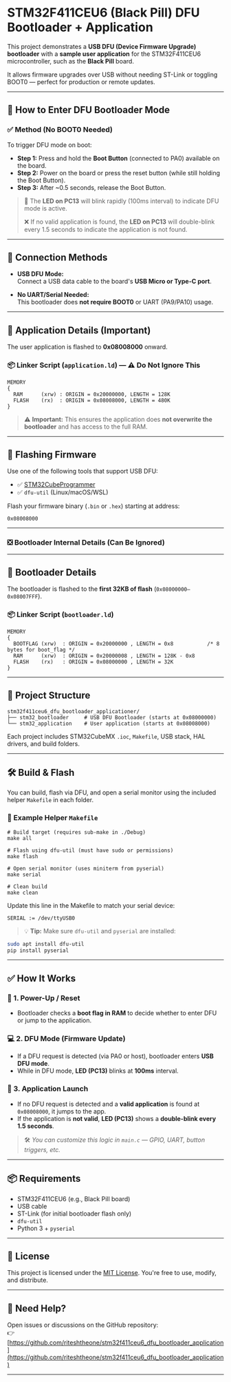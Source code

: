 # STM32F411CEU6 (Black Pill) DFU Bootloader + Application

This project demonstrates a **USB DFU (Device Firmware Upgrade) bootloader** with a **sample user application** for the STM32F411CEU6 microcontroller, such as the **Black Pill** board.

It allows firmware upgrades over USB without needing ST-Link or toggling BOOT0 — perfect for production or remote updates.

---

## 🧭 How to Enter DFU Bootloader Mode

### ✅ Method (No BOOT0 Needed)
To trigger DFU mode on boot:

- **Step 1:** Press and hold the **Boot Button** (connected to PA0) available on the board.
- **Step 2:** Power on the board or press the reset button (while still holding the Boot Button).
- **Step 3:** After ~0.5 seconds, release the Boot Button.

> 🔄 The **LED on PC13** will blink rapidly (100ms interval) to indicate DFU mode is active.
> 
> ❌ If no valid application is found, the **LED on PC13** will double-blink every 1.5 seconds to indicate the application is not found.

---

## 🔌 Connection Methods

- **USB DFU Mode:**  
  Connect a USB data cable to the board's **USB Micro or Type-C port**.

- **No UART/Serial Needed:**  
  This bootloader does **not require BOOT0** or UART (PA9/PA10) usage.

---

## 🚀 Application Details (Important)

The user application is flashed to **0x08008000** onward.

### 📦 Linker Script (`application.ld`) — ⚠️ Do Not Ignore This
```ld
MEMORY
{
  RAM      (xrw) : ORIGIN = 0x20000000, LENGTH = 128K
  FLASH    (rx)  : ORIGIN = 0x08008000, LENGTH = 480K
}
```

> ⚠️ **Important:** This ensures the application does **not overwrite the bootloader** and has access to the full RAM.

---

## 💾 Flashing Firmware

Use one of the following tools that support USB DFU:

- ✅ [STM32CubeProgrammer](https://www.st.com/en/development-tools/stm32cubeprog.html)
- ✅ `dfu-util` (Linux/macOS/WSL)

Flash your firmware binary (`.bin` or `.hex`) starting at address:
```
0x08008000
```

---

### ❎ Bootloader Internal Details (Can Be Ignored)

---

## 🧠 Bootloader Details

The bootloader is flashed to the **first 32KB of flash** (`0x08000000–0x08007FFF`).

### 📦 Linker Script (`bootloader.ld`)
```ld
MEMORY
{
  BOOTFLAG (xrw)  : ORIGIN = 0x20000000 , LENGTH = 0x8           /* 8 bytes for boot_flag */
  RAM      (xrw)  : ORIGIN = 0x20000008 , LENGTH = 128K - 0x8
  FLASH    (rx)   : ORIGIN = 0x08000000 , LENGTH = 32K
}
```

---

## 📁 Project Structure

```
stm32f411ceu6_dfu_bootloader_applicationer/
├── stm32_bootloader     # USB DFU Bootloader (starts at 0x08000000)
└── stm32_application    # User application (starts at 0x08008000)
```

Each project includes STM32CubeMX `.ioc`, `Makefile`, USB stack, HAL drivers, and build folders.

---

## 🛠️ Build & Flash

You can build, flash via DFU, and open a serial monitor using the included helper `Makefile` in each folder.

### 🧰 Example Helper `Makefile`
```make
# Build target (requires sub-make in ./Debug)
make all

# Flash using dfu-util (must have sudo or permissions)
make flash

# Open serial monitor (uses miniterm from pyserial)
make serial

# Clean build
make clean
```

Update this line in the Makefile to match your serial device:
```make
SERIAL := /dev/ttyUSB0
```

> 💡 **Tip:** Make sure `dfu-util` and `pyserial` are installed:
```bash
sudo apt install dfu-util
pip install pyserial
```

---

## ✅ How It Works

### 🔌 1. Power-Up / Reset
- Bootloader checks a **boot flag in RAM** to decide whether to enter DFU or jump to the application.

### 💻 2. DFU Mode (Firmware Update)
- If a DFU request is detected (via PA0 or host), bootloader enters **USB DFU mode**.
- While in DFU mode, **LED (PC13)** blinks at **100ms** interval.

### 🚀 3. Application Launch
- If no DFU request is detected and a **valid application** is found at `0x08008000`, it jumps to the app.
- If the application is **not valid**, **LED (PC13)** shows a **double-blink every 1.5 seconds**.

> 🛠️ *You can customize this logic in `main.c` — GPIO, UART, button triggers, etc.*

---

## 📦 Requirements

- STM32F411CEU6 (e.g., Black Pill board)
- USB cable
- ST-Link (for initial bootloader flash only)
- `dfu-util`
- Python 3 + `pyserial`

---

## 📄 License

This project is licensed under the [MIT License](./LICENSE). You're free to use, modify, and distribute.

---

## 💬 Need Help?

Open issues or discussions on the GitHub repository:  
👉 [https://github.com/riteshtheone/stm32f411ceu6_dfu_bootloader_application](https://github.com/riteshtheone/stm32f411ceu6_dfu_bootloader_application)

---
